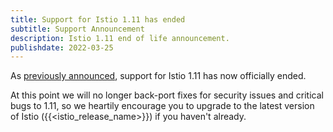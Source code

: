 ```yaml
---
title: Support for Istio 1.11 has ended
subtitle: Support Announcement
description: Istio 1.11 end of life announcement.
publishdate: 2022-03-25
---
```


As [previously announced](/pt-br/news/support/announcing-1.11-eol/), support for Istio 1.11 has now officially ended.

At this point we will no longer back-port fixes for security issues and critical bugs to 1.11, so we heartily encourage
you to upgrade to the latest version of Istio ({{<istio_release_name>}}) if you haven't already.
